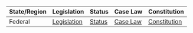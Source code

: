 | State/Region | Legislation                                                  | Status                                            | Case Law                                                 | Constitution                                                 |
|--------------|--------------------------------------------------------------|---------------------------------------------------|-----------------------------------------------------------|--------------------------------------------------------------|
| Federal      | [Legislation](https://www.refworld.org/topic,50ffbce529c,,Western-Saharan,,0.html) | [Status](https://ecoi.net/en/search/doc?qry&countryname=western%20sahara&shortcut=) | [Case Law](https://www.worldcourts.com/content/guide/index/western_sahara/) | [Constitution](https://www.constituteproject.org/constitution/Western_Sahara_1999/) |